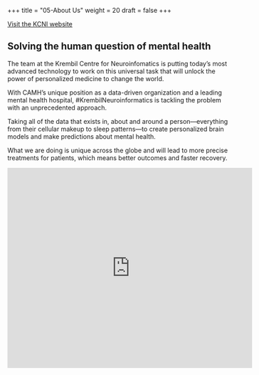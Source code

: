 +++
title = "05-About Us"
weight = 20
draft = false
+++

[Visit the KCNI website](www.krembilneuroinformatics.ca)


## Solving the human question of mental health

The team at the Krembil Centre for Neuroinfomatics is putting today’s most advanced technology to work on this universal task that will unlock the power of personalized medicine to change the world.


With CAMH’s unique position as a data-driven organization and a leading mental health hospital, #KrembilNeuroinformatics is tackling the problem with an unprecedented approach.
 

Taking all of the data that exists in, about and around a person—everything from their cellular makeup to sleep patterns—to create personalized brain models and make predictions about mental health. 

What we are doing is unique across the globe and will lead to more precise treatments for patients, which means better outcomes and faster recovery. 



<iframe width="550" height="450" frameborder="0" style="border:0" src="https://www.google.com/maps/embed/v1/place?q=place_id:ChIJRwc978A0K4gRnYJazmtT2Og&key=AIzaSyCarwwzZW_5EE1Jnfn8MV--vjDbqGd9cO8" allowfullscreen></iframe>


